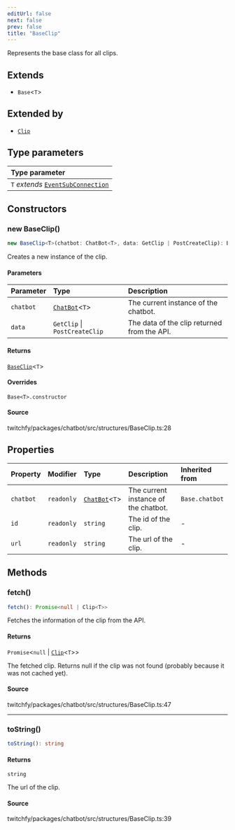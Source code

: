 ```yaml
---
editUrl: false
next: false
prev: false
title: "BaseClip"
---
```


Represents the base class for all clips.

## Extends

- `Base`\<`T`\>

## Extended by

- [`Clip`](/api/chatbot/classes/clip/)

## Type parameters

| Type parameter |
| :------ |
| `T` *extends* [`EventSubConnection`](/api/chatbot/enumerations/eventsubconnection/) |

## Constructors

### new BaseClip()

```ts
new BaseClip<T>(chatbot: ChatBot<T>, data: GetClip | PostCreateClip): BaseClip<T>
```

Creates a new instance of the clip.

#### Parameters

| Parameter | Type | Description |
| :------ | :------ | :------ |
| `chatbot` | [`ChatBot`](/api/chatbot/classes/chatbot/)\<`T`\> | The current instance of the chatbot. |
| `data` | `GetClip` \| `PostCreateClip` | The data of the clip returned from the API. |

#### Returns

[`BaseClip`](/api/chatbot/classes/baseclip/)\<`T`\>

#### Overrides

`Base<T>.constructor`

#### Source

twitchfy/packages/chatbot/src/structures/BaseClip.ts:28

## Properties

| Property | Modifier | Type | Description | Inherited from |
| :------ | :------ | :------ | :------ | :------ |
| `chatbot` | `readonly` | [`ChatBot`](/api/chatbot/classes/chatbot/)\<`T`\> | The current instance of the chatbot. | `Base.chatbot` |
| `id` | `readonly` | `string` | The id of the clip. | - |
| `url` | `readonly` | `string` | The url of the clip. | - |

## Methods

### fetch()

```ts
fetch(): Promise<null | Clip<T>>
```

Fetches the information of the clip from the API.

#### Returns

`Promise`\<`null` \| [`Clip`](/api/chatbot/classes/clip/)\<`T`\>\>

The fetched clip. Returns null if the clip was not found (probably because it was not cached yet).

#### Source

twitchfy/packages/chatbot/src/structures/BaseClip.ts:47

***

### toString()

```ts
toString(): string
```

#### Returns

`string`

The url of the clip.

#### Source

twitchfy/packages/chatbot/src/structures/BaseClip.ts:39
